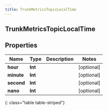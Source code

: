 ```yaml
---
title: TrunkMetricsTopicLocalTime
---
```

## TrunkMetricsTopicLocalTime

## Properties

|Name | Type | Description | Notes|
|------------ | ------------- | ------------- | -------------|
| **hour** | **Int** |  | [optional] |
| **minute** | **Int** |  | [optional] |
| **second** | **Int** |  | [optional] |
| **nano** | **Int** |  | [optional] |
{: class="table table-striped"}


